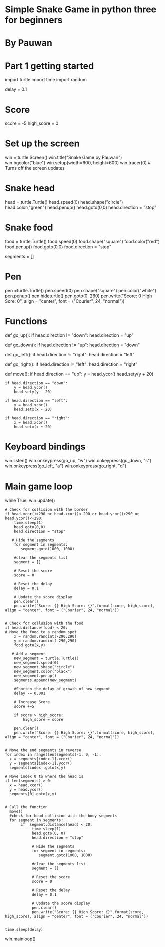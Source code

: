 # Simple Snake Game in python three for beginners
# By Pauwan
# Part 1 getting started

import turtle
import time
import random

delay = 0.1

# Score
score = -5
high_score = 0

# Set up the screen
win = turtle.Screen()
win.title("Snake Game by Pauwan")
win.bgcolor("blue")
win.setup(width=600, height=600)
win.tracer(0) # Turns off the screen updates

# Snake head
head = turtle.Turtle()
head.speed(0)
head.shape("circle")
head.color("green")
head.penup()
head.goto(0,0)
head.direction = "stop"

# Snake food
food = turtle.Turtle()
food.speed(0)
food.shape("square")
food.color("red")
food.penup()
food.goto(0,0)
food.direction = "stop"

segments = []

# Pen
pen =turtle.Turtle()
pen.speed(0)
pen.shape("square")
pen.color("white")
pen.penup()
pen.hideturtle()
pen.goto(0, 260)
pen.write("Score: 0 High Sore: 0", align = "center", font = ("Courier", 24, "normal"))

# Functions
def go_up():
    if head.direction != "down":
       head.direction = "up"

def go_down():
    if head.direction != "up":
       head.direction = "down"

def go_left():
    if head.direction != "right":
       head.direction = "left"

def go_right():
    if head.direction != "left":
       head.direction = "right"


def move():
    if head.direction == "up":
        y = head.ycor()
        head.sety(y + 20)

    if head.direction == "down":
        y = head.ycor()
        head.sety(y - 20)

    if head.direction == "left":
        x = head.xcor()
        head.setx(x - 20)

    if head.direction == "right":
        x = head.xcor()
        head.setx(x + 20)

   
# Keyboard bindings
win.listen()
win.onkeypress(go_up, "w")
win.onkeypress(go_down, "s")
win.onkeypress(go_left, "a")
win.onkeypress(go_right, "d")


# Main game loop
while True:
    win.update()

    # Check for collision with the border
    if head.xcor()>290 or head.xcor()<-290 or head.ycor()>290 or head.ycor()<-290:
        time.sleep(1)
        head.goto(0,0)
        head.direction = "stop"

       # Hide the segments
        for segment in segments:
           segment.goto(1000, 1000)

        #clear the segments list
        segment = []

        # Reset the score
        score = 0

        # Reset the delay
        delay = 0.1

        # Update the score display
        pen.clear()
        pen.write("Score: {} High Score: {}".format(score, high_score), align = "center", font = ("Courier", 24, "normal"))
        

    # Check for collusion with the food
    if head.distance(food) < 20:
    # Move the food to a random spot
        x = random.randint(-290,290)
        y = random.randint(-290,290)
        food.goto(x,y)

       # Add a segment
        new_segment = turtle.Turtle()
        new_segment.speed(0)
        new_segment.shape("circle")
        new_segment.color("black")
        new_segment.penup()
        segments.append(new_segment)

        #Shorten the delay of growth of new segment
        delay -= 0.001

        # Increase Score
        score +=5

        if score > high_score:
            high_score = score

        pen.clear()
        pen.write("Score: {} High Score: {}".format(score, high_score), align = "center", font = ("Courier", 24, "normal"))
        

    # Move the end segments in reverse
    for index in range(len(segments)-1, 0, -1):
      x = segments[index-1].xcor()
      y = segments[index-1].ycor()
      segments[index].goto(x,y)
    
    # Move index 0 to where the head is
    if len(segments) > 0:
      x = head.xcor()
      y = head.ycor()
      segments[0].goto(x,y)
      

    # Call the function
      move()
      #check for head collision with the body segments
      for segment in segments:
           if  segment.distance(head) < 20:
                time.sleep(1)
                head.goto(0, 0)
                head.direction = "stop"

                # Hide the segments
                for segment in segments:
                   segment.goto(1000, 1000)

                #clear the segments list
                segment = []

                # Reset the score
                score = 0

                # Reset the delay
                delay = 0.1

                # Update the score display
                pen.clear()
                pen.write("Score: {} High Score: {}".format(score, high_score), align = "center", font = ("Courier", 24, "normal"))
        

    time.sleep(delay)




win.mainloop()
